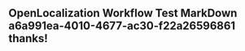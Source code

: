 <properties
ms.topic="hero-topic"
ms.test1="hero-topic"
ms.test2="test"/>


## OpenLocalization Workflow Test MarkDown a6a991ea-4010-4677-ac30-f22a26596861 thanks!



<!--HONumber=Sep16_HO1-->


